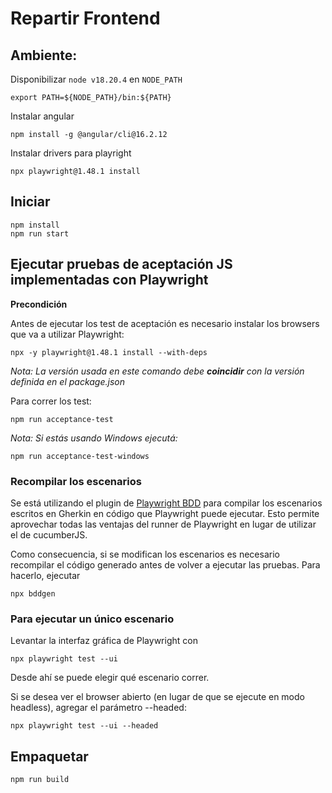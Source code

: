 # Repartir Frontend


## Ambiente:


Disponibilizar `node v18.20.4` en `NODE_PATH` 

```
export PATH=${NODE_PATH}/bin:${PATH}
```

Instalar angular

```
npm install -g @angular/cli@16.2.12
```

Instalar drivers para playright

```
npx playwright@1.48.1 install
```

## Iniciar

```
npm install
npm run start
```

## Ejecutar pruebas de aceptación JS implementadas con Playwright

__Precondición__

Antes de ejecutar los test de aceptación es necesario instalar los browsers que va a utilizar Playwright:

```
npx -y playwright@1.48.1 install --with-deps
```

*Nota: La versión usada en este comando debe __coincidir__ con la versión definida en el package.json*

Para correr los test:

```
npm run acceptance-test
```

*Nota: Si estás usando Windows ejecutá:*
```
npm run acceptance-test-windows
```

### Recompilar los escenarios
Se está utilizando el plugin de [Playwright BDD](https://github.com/vitalets/playwright-bdd) para compilar los escenarios escritos en Gherkin en código que Playwright puede ejecutar. Esto permite aprovechar todas las ventajas del runner de Playwright en lugar de utilizar el de cucumberJS.

Como consecuencia, si se modifican los escenarios es necesario recompilar el código generado antes de volver a ejecutar las pruebas. Para hacerlo, ejecutar
```
npx bddgen
```

### Para ejecutar un único escenario
Levantar la interfaz gráfica de Playwright con
```
npx playwright test --ui
```
Desde ahí se puede elegir qué escenario correr.

Si se desea ver el browser abierto (en lugar de que se ejecute en modo headless), agregar el parámetro --headed:
```
npx playwright test --ui --headed
```


## Empaquetar

```
npm run build 
```
